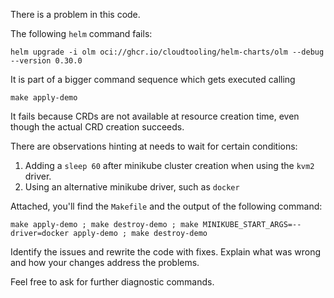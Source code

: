 There is a problem in this code.

The following `helm` command fails:

```
helm upgrade -i olm oci://ghcr.io/cloudtooling/helm-charts/olm --debug --version 0.30.0
```

It is part of a bigger command sequence which gets executed calling

```
make apply-demo
```

It fails because CRDs are not available at resource creation time, even though
the actual CRD creation succeeds.

There are observations hinting at needs to wait for certain conditions:

1. Adding a `sleep 60` after minikube cluster creation when using the `kvm2` driver.
2. Using an alternative minikube driver, such as `docker`

Attached, you'll find the `Makefile` and the output of the following command:

```
make apply-demo ; make destroy-demo ; make MINIKUBE_START_ARGS=--driver=docker apply-demo ; make destroy-demo
```

Identify the issues and rewrite the code with fixes. Explain what was wrong
and how your changes address the problems.

Feel free to ask for further diagnostic commands.
